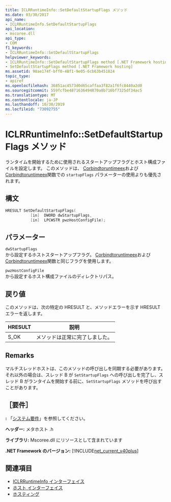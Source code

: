 ```yaml
---
title: ICLRRuntimeInfo::SetDefaultStartupFlags メソッド
ms.date: 03/30/2017
api_name:
- ICLRRuntimeInfo.SetDefaultStartupFlags
api_location:
- mscoree.dll
api_type:
- COM
f1_keywords:
- ICLRRuntimeInfo::SetDefaultStartupFlags
helpviewer_keywords:
- ICLRRuntimeInfo::SetDefaultStartupFlags method [.NET Framework hosting]
- SetDefaultStartupFlags method [.NET Framework hosting]
ms.assetid: 98ae174f-bff0-48f1-9e05-6cb63b451824
topic_type:
- apiref
ms.openlocfilehash: 36851ac4573d0d65caffaa3f82a1f6fc8440a2d0
ms.sourcegitcommit: 559fcfbe4871636494870a8b716bf7325df34ac5
ms.translationtype: MT
ms.contentlocale: ja-JP
ms.lasthandoff: 10/30/2019
ms.locfileid: "73092755"
---
```

# <a name="iclrruntimeinfosetdefaultstartupflags-method"></a>ICLRRuntimeInfo::SetDefaultStartupFlags メソッド
ランタイムを開始するために使用されるスタートアップフラグとホスト構成ファイルを設定します。 このメソッドは、 [Corbindtoruntimeex](../../../../docs/framework/unmanaged-api/hosting/corbindtoruntimeex-function.md)および[Corbindtoruntimeex](../../../../docs/framework/unmanaged-api/hosting/corbindtoruntimehost-function.md)関数での `startupFlags` パラメーターの使用よりも優先されます。  
  
## <a name="syntax"></a>構文  
  
```cpp  
HRESULT SetDefaultStartupFlags(  
           [in]  DWORD dwStartupFlags,  
           [in]  LPCWSTR pwzHostConfigFile);  
```  
  
## <a name="parameters"></a>パラメーター  
 `dwStartupFlags`  
 から設定するホストスタートアップフラグ。 [Corbindtoruntimeex](../../../../docs/framework/unmanaged-api/hosting/corbindtoruntimeex-function.md)および[Corbindtoruntimeex](../../../../docs/framework/unmanaged-api/hosting/corbindtoruntimehost-function.md)関数と同じフラグを使用します。  
  
 `pwzHostConfigFile`  
 から設定するホスト構成ファイルのディレクトリパス。  
  
## <a name="return-value"></a>戻り値  
 このメソッドは、次の特定の HRESULT と、メソッドエラーを示す HRESULT エラーを返します。  
  
|HRESULT|説明|  
|-------------|-----------------|  
|S_OK|メソッドは正常に完了しました。|  
  
## <a name="remarks"></a>Remarks  
 マルチスレッドホストは、このメソッドの呼び出しを同期する必要があります。 それ以外の場合は、スレッド B が `SetStartupFlags` への呼び出しを完了し、スレッド B がランタイムを開始する前に、`SetStartupFlags` メソッドを呼び出すことがあります。  
  
## <a name="requirements"></a>［要件］  
 **:** 「[システム要件](../../../../docs/framework/get-started/system-requirements.md)」を参照してください。  
  
 **ヘッダー:** メタホスト .h  
  
 **ライブラリ:** Mscoree.dll にリソースとして含まれています  
  
 **.NET Framework のバージョン:** [!INCLUDE[net_current_v40plus](../../../../includes/net-current-v40plus-md.md)]  
  
## <a name="see-also"></a>関連項目

- [ICLRRuntimeInfo インターフェイス](../../../../docs/framework/unmanaged-api/hosting/iclrruntimeinfo-interface.md)
- [ホスト インターフェイス](../../../../docs/framework/unmanaged-api/hosting/hosting-interfaces.md)
- [ホスティング](../../../../docs/framework/unmanaged-api/hosting/index.md)
